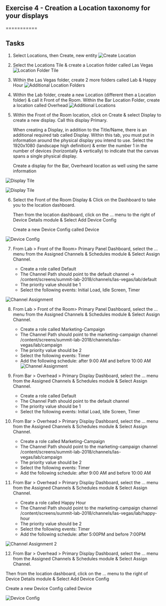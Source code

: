 ## Exercise 4 - Creation a Location taxonomy for your displays

===========


## Tasks

1. Select Locations, then Create, new entity
![Create Location](../../Resources/Picture19.png)

2. Select the Locations Tile & create a Location folder called Las Vegas
![Location Folder Tile](../../Resources/Picture20.png)

3. Within the Las Vegas folder, create 2 more folders called Lab & Happy Hour
![Additional Location Folders](../../Resources/Picture21.png)

4. Within the Lab folder, create a new Location (different then a Location folder) & call it Front of the Room. Within the Bar Location Folder, create a location called Overhead
![Additional Locations](../../Resources/Picture22.png)

5. Within the Front of the Room location, click on Create & select Display to create a new display. Call this display Primary.  
   
   When creating a Display, in addition to the Title/Name, there is an additional required tab called Display.  Within this tab, you must put in information around the physical display you intend to use.  Select the 1920x1080 (landscape high definition) & enter the number 1 in the number of devices (horizontally & vertically) to indicate that the canvas spans a single physical display.
   
   Create a display for the Bar, Overheard location as well using the same information

![Display Tile](../../Resources/Picture23.png)

![Display Tile](../../Resources/Picture31.png)

6. Select the Front of the Room Display & Click on the Dashboard to take you to the location dashboard.  
   
   Then from the location dashboard, click on the … menu to the right of Device Details module & Select Add Device Config
   
   Create a new Device Config called Device 
   
 ![Device Config](../../Resources/Picture24.png)
 
 7. From Lab > Front of the Room> Primary Panel Dashboard, select the … menu from the Assigned Channels & Schedules module & Select Assign Channel.
    
    -	Create a role called Default
    -	The Channel Path should point to the default channel  -> /content/screens/summit-lab-2018/channels/las-vegas/lab/default
    -	The priority value should be 1
    -   Select the following events:  Initial Load, Idle Screen, Timer
    
 ![Channel Assignment](../../Resources/Picture25.png)
 
 8.  From Lab > Front of the Room> Primary Panel Dashboard, select the … menu from the Assigned Channels & Schedules module & Select Assign Channel.
     
     -	Create a role called Marketing-Campaign
     -	The Channel Path should point to the marketing-campaign channel   /content/screens/summit-lab-2018/channels/las-vegas/lab/campaign
     -	The priority value should be 2
     -	Select the following events: Timer
     -  Add the following schedule:  after 9:00 AM and before 10:00 AM
 ![Channel Assignment](../../Resources/Picture26.png)
 
 9. From Bar > Overhead > Primary Display Dashboard, select the … menu from the Assigned Channels & Schedules module & Select Assign Channel.
    
    -	Create a role called Default
    -	The Channel Path should point to the default channel 
    -	The priority value should be 1
    -   Select the following events:  Initial Load, Idle Screen, Timer
    
 10. From Bar > Overhead > Primary Display Dashboard, select the … menu from the Assigned Channels & Schedules module & Select Assign Channel.  
     
     -	Create a role called Marketing-Campaign
     -	The Channel Path should point to the marketing-campaign channel   /content/screens/summit-lab-2018/channels/las-vegas/lab/campaign
     -	The priority value should be 2
     -	Select the following events: Timer
     -  Add the following schedule:  after 9:00 AM and before 10:00 AM 
     
 11.  From Bar > Overhead > Primary Display Dashboard, select the … menu from the Assigned Channels & Schedules module & Select Assign Channel.  
      
      -	Create a role called Happy Hour
      -	The Channel Path should point to the marketing-campaign channel   /content/screens/summit-lab-2018/channels/las-vegas/lab/happy-hour
      -	The priority value should be 2
      -	Select the following events: Timer
      - Add the following schedule:  after 5:00PM and before 7:00PM   
      
 ![Channel Assignment 2](../../Resources/Picture27.png)
  
  12.  From Bar > Overhead > Primary Display Dashboard, select the … menu from the Assigned Channels & Schedules module & Select Assign Channel.  
      
 Then from the location dashboard, click on the … menu to the right of Device Details module & Select Add Device Config
       
 Create a new Device Config called Device 
       
 ![Device Config](../../Resources/Picture24.png)
      
  